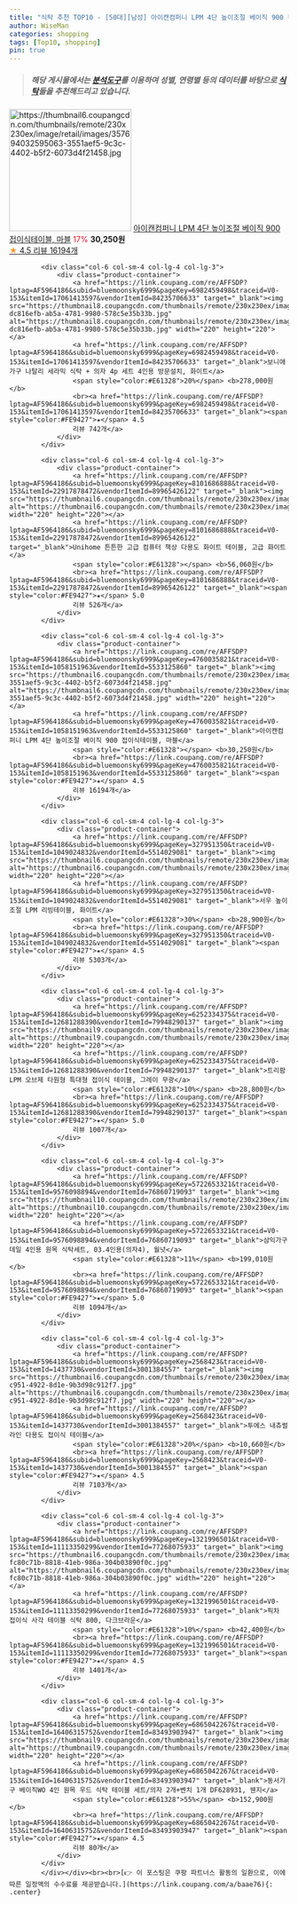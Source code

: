 ```yaml
---
title: "식탁 추천 TOP10 - [50대][남성] 아이캔컴퍼니 LPM 4단 높이조절 베이직 900 접이식테이블, 마블"
author: WiseMan
categories: shopping
tags: [Top10, shopping]
pin: true
---
```


> ##### 해당 게시물에서는 [**분석도구**](https://itemscout.io/)를 이용하여 **성별**, **연령별** 등의 데이터를 바탕으로 [**식탁**](https://link.coupang.com/a/baae76)들을 추천해드리고 있습니다.
<div class="container"><div class="row">
            <div class="col-6 col-sm-4 col-lg-4 col-lg-3">
                <div class="product-container">
                    <a href="https://link.coupang.com/re/AFFSDP?lptag=AF5964186&subid=bluemoonsky6999&pageKey=4760035821&traceid=V0-153&itemId=1058151963&vendorItemId=5533125860" target="_blank"><img src="https://thumbnail6.coupangcdn.com/thumbnails/remote/230x230ex/image/retail/images/357694032595063-3551aef5-9c3c-4402-b5f2-6073d4f21458.jpg" alt="https://thumbnail6.coupangcdn.com/thumbnails/remote/230x230ex/image/retail/images/357694032595063-3551aef5-9c3c-4402-b5f2-6073d4f21458.jpg" width="220" height="220"></a>
                    <a href="https://link.coupang.com/re/AFFSDP?lptag=AF5964186&subid=bluemoonsky6999&pageKey=4760035821&traceid=V0-153&itemId=1058151963&vendorItemId=5533125860" target="_blank">아이캔컴퍼니 LPM 4단 높이조절 베이직 900 접이식테이블, 마블</a>
                    <span style="color:#E61328">17%</span> <b>30,250원</b>
                    <br><a href="https://link.coupang.com/re/AFFSDP?lptag=AF5964186&subid=bluemoonsky6999&pageKey=4760035821&traceid=V0-153&itemId=1058151963&vendorItemId=5533125860" target="_blank"><span style="color:#FE9427">★</span> 4.5
                    리뷰 16194개</a>
                </div>
            </div>
            
            <div class="col-6 col-sm-4 col-lg-4 col-lg-3">
                <div class="product-container">
                    <a href="https://link.coupang.com/re/AFFSDP?lptag=AF5964186&subid=bluemoonsky6999&pageKey=6982459498&traceid=V0-153&itemId=17061413597&vendorItemId=84235706633" target="_blank"><img src="https://thumbnail8.coupangcdn.com/thumbnails/remote/230x230ex/image/retail/images/309429882775520-dc816efb-ab5a-4781-9980-578c5e35b33b.jpg" alt="https://thumbnail8.coupangcdn.com/thumbnails/remote/230x230ex/image/retail/images/309429882775520-dc816efb-ab5a-4781-9980-578c5e35b33b.jpg" width="220" height="220"></a>
                    <a href="https://link.coupang.com/re/AFFSDP?lptag=AF5964186&subid=bluemoonsky6999&pageKey=6982459498&traceid=V0-153&itemId=17061413597&vendorItemId=84235706633" target="_blank">보니애가구 나탈리 세라믹 식탁 + 의자 4p 세트 4인용 방문설치, 화이트</a>
                    <span style="color:#E61328">20%</span> <b>278,000원</b>
                    <br><a href="https://link.coupang.com/re/AFFSDP?lptag=AF5964186&subid=bluemoonsky6999&pageKey=6982459498&traceid=V0-153&itemId=17061413597&vendorItemId=84235706633" target="_blank"><span style="color:#FE9427">★</span> 4.5
                    리뷰 742개</a>
                </div>
            </div>
            
            <div class="col-6 col-sm-4 col-lg-4 col-lg-3">
                <div class="product-container">
                    <a href="https://link.coupang.com/re/AFFSDP?lptag=AF5964186&subid=bluemoonsky6999&pageKey=8101686888&traceid=V0-153&itemId=22917878472&vendorItemId=89965426122" target="_blank"><img src="https://thumbnail6.coupangcdn.com/thumbnails/remote/230x230ex/image/vendor_inventory/b2e3/bef9f58df899ff8474828729dd59b9195721c63b1fa5f1405cb5b25e3214.png" alt="https://thumbnail6.coupangcdn.com/thumbnails/remote/230x230ex/image/vendor_inventory/b2e3/bef9f58df899ff8474828729dd59b9195721c63b1fa5f1405cb5b25e3214.png" width="220" height="220"></a>
                    <a href="https://link.coupang.com/re/AFFSDP?lptag=AF5964186&subid=bluemoonsky6999&pageKey=8101686888&traceid=V0-153&itemId=22917878472&vendorItemId=89965426122" target="_blank">Unihome 튼튼한 고급 컴퓨터 책상 다용도 화이트 테이블, 고급 화이트</a>
                    <span style="color:#E61328"></span> <b>56,060원</b>
                    <br><a href="https://link.coupang.com/re/AFFSDP?lptag=AF5964186&subid=bluemoonsky6999&pageKey=8101686888&traceid=V0-153&itemId=22917878472&vendorItemId=89965426122" target="_blank"><span style="color:#FE9427">★</span> 5.0
                    리뷰 526개</a>
                </div>
            </div>
            
            <div class="col-6 col-sm-4 col-lg-4 col-lg-3">
                <div class="product-container">
                    <a href="https://link.coupang.com/re/AFFSDP?lptag=AF5964186&subid=bluemoonsky6999&pageKey=4760035821&traceid=V0-153&itemId=1058151963&vendorItemId=5533125860" target="_blank"><img src="https://thumbnail6.coupangcdn.com/thumbnails/remote/230x230ex/image/retail/images/357694032595063-3551aef5-9c3c-4402-b5f2-6073d4f21458.jpg" alt="https://thumbnail6.coupangcdn.com/thumbnails/remote/230x230ex/image/retail/images/357694032595063-3551aef5-9c3c-4402-b5f2-6073d4f21458.jpg" width="220" height="220"></a>
                    <a href="https://link.coupang.com/re/AFFSDP?lptag=AF5964186&subid=bluemoonsky6999&pageKey=4760035821&traceid=V0-153&itemId=1058151963&vendorItemId=5533125860" target="_blank">아이캔컴퍼니 LPM 4단 높이조절 베이직 900 접이식테이블, 마블</a>
                    <span style="color:#E61328"></span> <b>30,250원</b>
                    <br><a href="https://link.coupang.com/re/AFFSDP?lptag=AF5964186&subid=bluemoonsky6999&pageKey=4760035821&traceid=V0-153&itemId=1058151963&vendorItemId=5533125860" target="_blank"><span style="color:#FE9427">★</span> 4.5
                    리뷰 16194개</a>
                </div>
            </div>
            
            <div class="col-6 col-sm-4 col-lg-4 col-lg-3">
                <div class="product-container">
                    <a href="https://link.coupang.com/re/AFFSDP?lptag=AF5964186&subid=bluemoonsky6999&pageKey=327951350&traceid=V0-153&itemId=1049024832&vendorItemId=5514029081" target="_blank"><img src="https://thumbnail6.coupangcdn.com/thumbnails/remote/230x230ex/image/0905_amir_furniture_max3k/c725/6614be849256b2c35f7b62251c40846c3ed0da2cf00065f774a15baaad05.jpg" alt="https://thumbnail6.coupangcdn.com/thumbnails/remote/230x230ex/image/0905_amir_furniture_max3k/c725/6614be849256b2c35f7b62251c40846c3ed0da2cf00065f774a15baaad05.jpg" width="220" height="220"></a>
                    <a href="https://link.coupang.com/re/AFFSDP?lptag=AF5964186&subid=bluemoonsky6999&pageKey=327951350&traceid=V0-153&itemId=1049024832&vendorItemId=5514029081" target="_blank">서우 높이조절 LPM 리빙테이블, 화이트</a>
                    <span style="color:#E61328">30%</span> <b>28,900원</b>
                    <br><a href="https://link.coupang.com/re/AFFSDP?lptag=AF5964186&subid=bluemoonsky6999&pageKey=327951350&traceid=V0-153&itemId=1049024832&vendorItemId=5514029081" target="_blank"><span style="color:#FE9427">★</span> 4.5
                    리뷰 5303개</a>
                </div>
            </div>
            
            <div class="col-6 col-sm-4 col-lg-4 col-lg-3">
                <div class="product-container">
                    <a href="https://link.coupang.com/re/AFFSDP?lptag=AF5964186&subid=bluemoonsky6999&pageKey=6252334375&traceid=V0-153&itemId=12681288390&vendorItemId=79948290137" target="_blank"><img src="https://thumbnail9.coupangcdn.com/thumbnails/remote/230x230ex/image/0905_amir_furniture_max3k/f0b0/c5fd80192019e827589b72d8bb55cc252be693af14986ad3239beb1a5cf3.jpg" alt="https://thumbnail9.coupangcdn.com/thumbnails/remote/230x230ex/image/0905_amir_furniture_max3k/f0b0/c5fd80192019e827589b72d8bb55cc252be693af14986ad3239beb1a5cf3.jpg" width="220" height="220"></a>
                    <a href="https://link.coupang.com/re/AFFSDP?lptag=AF5964186&subid=bluemoonsky6999&pageKey=6252334375&traceid=V0-153&itemId=12681288390&vendorItemId=79948290137" target="_blank">트리팜 LPM 오브제 타원형 특대형 접이식 테이블, 그레이 무광</a>
                    <span style="color:#E61328">10%</span> <b>28,800원</b>
                    <br><a href="https://link.coupang.com/re/AFFSDP?lptag=AF5964186&subid=bluemoonsky6999&pageKey=6252334375&traceid=V0-153&itemId=12681288390&vendorItemId=79948290137" target="_blank"><span style="color:#FE9427">★</span> 5.0
                    리뷰 1007개</a>
                </div>
            </div>
            
            <div class="col-6 col-sm-4 col-lg-4 col-lg-3">
                <div class="product-container">
                    <a href="https://link.coupang.com/re/AFFSDP?lptag=AF5964186&subid=bluemoonsky6999&pageKey=5722653321&traceid=V0-153&itemId=9576098894&vendorItemId=76860719093" target="_blank"><img src="https://thumbnail10.coupangcdn.com/thumbnails/remote/230x230ex/image/vendor_inventory/ed11/9bc95de1f2488e34e7c40b8086e2ec42c168cc9d2fc9ae617152ad382578.jpg" alt="https://thumbnail10.coupangcdn.com/thumbnails/remote/230x230ex/image/vendor_inventory/ed11/9bc95de1f2488e34e7c40b8086e2ec42c168cc9d2fc9ae617152ad382578.jpg" width="220" height="220"></a>
                    <a href="https://link.coupang.com/re/AFFSDP?lptag=AF5964186&subid=bluemoonsky6999&pageKey=5722653321&traceid=V0-153&itemId=9576098894&vendorItemId=76860719093" target="_blank">삼익가구 데일 4인용 원목 식탁세트, 03.4인용(의자4), 월넛</a>
                    <span style="color:#E61328">11%</span> <b>199,010원</b>
                    <br><a href="https://link.coupang.com/re/AFFSDP?lptag=AF5964186&subid=bluemoonsky6999&pageKey=5722653321&traceid=V0-153&itemId=9576098894&vendorItemId=76860719093" target="_blank"><span style="color:#FE9427">★</span> 5.0
                    리뷰 1094개</a>
                </div>
            </div>
            
            <div class="col-6 col-sm-4 col-lg-4 col-lg-3">
                <div class="product-container">
                    <a href="https://link.coupang.com/re/AFFSDP?lptag=AF5964186&subid=bluemoonsky6999&pageKey=2568423&traceid=V0-153&itemId=1437730&vendorItemId=3001384557" target="_blank"><img src="https://thumbnail6.coupangcdn.com/thumbnails/remote/230x230ex/image/product/image/vendoritem/2017/07/03/3001384557/7e71e22b-c951-4922-8d1e-9b3d98c912f7.jpg" alt="https://thumbnail6.coupangcdn.com/thumbnails/remote/230x230ex/image/product/image/vendoritem/2017/07/03/3001384557/7e71e22b-c951-4922-8d1e-9b3d98c912f7.jpg" width="220" height="220"></a>
                    <a href="https://link.coupang.com/re/AFFSDP?lptag=AF5964186&subid=bluemoonsky6999&pageKey=2568423&traceid=V0-153&itemId=1437730&vendorItemId=3001384557" target="_blank">투에스 내츄럴 라인 다용도 접이식 테이블</a>
                    <span style="color:#E61328">20%</span> <b>10,660원</b>
                    <br><a href="https://link.coupang.com/re/AFFSDP?lptag=AF5964186&subid=bluemoonsky6999&pageKey=2568423&traceid=V0-153&itemId=1437730&vendorItemId=3001384557" target="_blank"><span style="color:#FE9427">★</span> 4.5
                    리뷰 7103개</a>
                </div>
            </div>
            
            <div class="col-6 col-sm-4 col-lg-4 col-lg-3">
                <div class="product-container">
                    <a href="https://link.coupang.com/re/AFFSDP?lptag=AF5964186&subid=bluemoonsky6999&pageKey=1321996501&traceid=V0-153&itemId=11113350299&vendorItemId=77268075933" target="_blank"><img src="https://thumbnail6.coupangcdn.com/thumbnails/remote/230x230ex/image/retail/images/16540269570563-fc80c71b-8818-41eb-986a-304b03890f0c.jpg" alt="https://thumbnail6.coupangcdn.com/thumbnails/remote/230x230ex/image/retail/images/16540269570563-fc80c71b-8818-41eb-986a-304b03890f0c.jpg" width="220" height="220"></a>
                    <a href="https://link.coupang.com/re/AFFSDP?lptag=AF5964186&subid=bluemoonsky6999&pageKey=1321996501&traceid=V0-153&itemId=11113350299&vendorItemId=77268075933" target="_blank">픽차 접이식 사각 테이블 식탁 800, 다크브라운</a>
                    <span style="color:#E61328">10%</span> <b>42,400원</b>
                    <br><a href="https://link.coupang.com/re/AFFSDP?lptag=AF5964186&subid=bluemoonsky6999&pageKey=1321996501&traceid=V0-153&itemId=11113350299&vendorItemId=77268075933" target="_blank"><span style="color:#FE9427">★</span> 4.5
                    리뷰 1401개</a>
                </div>
            </div>
            
            <div class="col-6 col-sm-4 col-lg-4 col-lg-3">
                <div class="product-container">
                    <a href="https://link.coupang.com/re/AFFSDP?lptag=AF5964186&subid=bluemoonsky6999&pageKey=6865042267&traceid=V0-153&itemId=16406315752&vendorItemId=83493903947" target="_blank"><img src="https://thumbnail9.coupangcdn.com/thumbnails/remote/230x230ex/image/vendor_inventory/206f/5ab30b45ef8b5d9baff4d79febacb5441470fe3e821e317f5321832163aa.jpg" alt="https://thumbnail9.coupangcdn.com/thumbnails/remote/230x230ex/image/vendor_inventory/206f/5ab30b45ef8b5d9baff4d79febacb5441470fe3e821e317f5321832163aa.jpg" width="220" height="220"></a>
                    <a href="https://link.coupang.com/re/AFFSDP?lptag=AF5964186&subid=bluemoonsky6999&pageKey=6865042267&traceid=V0-153&itemId=16406315752&vendorItemId=83493903947" target="_blank">동서가구 베이직WO 4인 원목 우드 식탁 테이블 세트/의자 2개+벤치 1개 DF628931, 웬지</a>
                    <span style="color:#E61328">55%</span> <b>152,900원</b>
                    <br><a href="https://link.coupang.com/re/AFFSDP?lptag=AF5964186&subid=bluemoonsky6999&pageKey=6865042267&traceid=V0-153&itemId=16406315752&vendorItemId=83493903947" target="_blank"><span style="color:#FE9427">★</span> 4.5
                    리뷰 80개</a>
                </div>
            </div>
            </div></div><br><br>[👉 이 포스팅은 쿠팡 파트너스 활동의 일환으로, 이에 따른 일정액의 수수료를 제공받습니다.](https://link.coupang.com/a/baae76){: .center}
